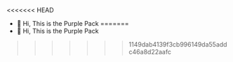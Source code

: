 <<<<<<< HEAD
-    👋 Hi, This is the Purple Pack
=======
- 👋 Hi, This is the Purple Pack
>>>>>>> 1149dab4139f3cb996149da55addc46a8d22aafc

<!---
purplepack/purplepack is a ✨ special ✨ repository because its `README.md` (this file) appears on your GitHub profile.
You can click the Preview link to take a look at your changes.
--->
